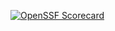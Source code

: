 [![OpenSSF Scorecard](https://api.scorecard.dev/projects/github.com/Trendyol/AppSec/badge)](https://scorecard.dev/viewer/?uri=github.com/Trendyol/AppSec) 

 
 
 
              
   

       

     
          
